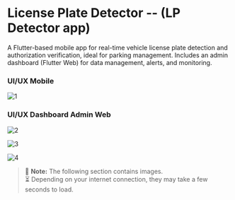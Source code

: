 # License Plate Detector -- (LP Detector app)

A Flutter-based mobile app for real-time vehicle license plate detection and authorization verification, ideal for parking management. Includes an admin dashboard (Flutter Web) for data management, alerts, and monitoring.


### UI/UX Mobile

![1](https://github.com/user-attachments/assets/71ee899e-64af-488e-932e-a6a4ec336f97)


### UI/UX Dashboard Admin Web

![2](https://github.com/user-attachments/assets/74bc49cd-a6e1-4936-8ba1-d90321fd6e93)

![3](https://github.com/user-attachments/assets/3bdfe582-717e-4b9e-9a18-966b4e860809)

![4](https://github.com/user-attachments/assets/b8e20734-8e7c-4551-a964-183529cdf106)


> 📸 **Note:** The following section contains images.  
> ⏳ Depending on your internet connection, they may take a few seconds to load.
